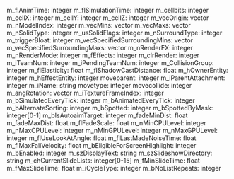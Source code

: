 m_flAnimTime: integer
m_flSimulationTime: integer
m_cellbits: integer
m_cellX: integer
m_cellY: integer
m_cellZ: integer
m_vecOrigin: vector
m_nModelIndex: integer
m_vecMins: vector
m_vecMaxs: vector
m_nSolidType: integer
m_usSolidFlags: integer
m_nSurroundType: integer
m_triggerBloat: integer
m_vecSpecifiedSurroundingMins: vector
m_vecSpecifiedSurroundingMaxs: vector
m_nRenderFX: integer
m_nRenderMode: integer
m_fEffects: integer
m_clrRender: integer
m_iTeamNum: integer
m_iPendingTeamNum: integer
m_CollisionGroup: integer
m_flElasticity: float
m_flShadowCastDistance: float
m_hOwnerEntity: integer
m_hEffectEntity: integer
moveparent: integer
m_iParentAttachment: integer
m_iName: string
movetype: integer
movecollide: integer
m_angRotation: vector
m_iTextureFrameIndex: integer
m_bSimulatedEveryTick: integer
m_bAnimatedEveryTick: integer
m_bAlternateSorting: integer
m_bSpotted: integer
m_bSpottedByMask: integer[0-1]
m_bIsAutoaimTarget: integer
m_fadeMinDist: float
m_fadeMaxDist: float
m_flFadeScale: float
m_nMinCPULevel: integer
m_nMaxCPULevel: integer
m_nMinGPULevel: integer
m_nMaxGPULevel: integer
m_flUseLookAtAngle: float
m_flLastMadeNoiseTime: float
m_flMaxFallVelocity: float
m_bEligibleForScreenHighlight: integer
m_bEnabled: integer
m_szDisplayText: string
m_szSlideshowDirectory: string
m_chCurrentSlideLists: integer[0-15]
m_fMinSlideTime: float
m_fMaxSlideTime: float
m_iCycleType: integer
m_bNoListRepeats: integer